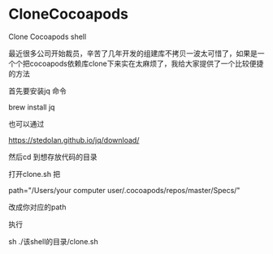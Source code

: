 # CloneCocoapods
Clone Cocoapods shell

最近很多公司开始裁员，辛苦了几年开发的组建库不拷贝一波太可惜了，如果是一个个把cocoapods依赖库clone下来实在太麻烦了，我给大家提供了一个比较便捷的方法

首先要安装jq 命令

brew install jq

也可以通过

https://stedolan.github.io/jq/download/


然后cd 到想存放代码的目录

打开clone.sh  把

path="/Users/your computer user/.cocoapods/repos/master/Specs/"

改成你对应的path

执行

sh ./该shell的目录/clone.sh
